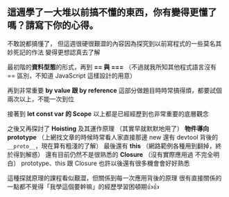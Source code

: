 ## 這週學了一大堆以前搞不懂的東西，你有變得更懂了嗎？請寫下你的心得。

不敢說都搞懂了，
但這週很硬很艱澀的內容因為探究到以前寫程式的一些莫名其妙死記的作法
變得更想認真去了解

最初階的**資料型態**的形式，再到 **== 與 ===**
（不過就我所知其他程式語言沒有 == 區別，不知道 JavaScript 這樣設計的用意）

再到非常重要 **by value 跟 by reference**
這部分做題目時時常搞得煩，都要試個兩次以上，不能一次到位

接著到 **let const var 的 Scope**
以上都是已經經歷到也非常重要的底層觀念

之後又再探討了 **Hoisting** 及其運作原理 （其實早就默默地用了）
**物件導向 prototype** （上網找文章的時候時常看人家直接那邊 new 還有 devtool 背後的 `__proto__`，現在算有粗淺的了解）
最後還有 **this** （網路範例各種用到翻掉，終於得到解惑）
還有目前仍然不是很熟悉的 **Closure** （沒有實際應用過 不完全明白）
prototype、this 跟 Closure 也許以後還有很多機會會好好熟悉

這種探就原理的課程看似艱澀，但關係到每一次應用背後的原理
很有直接關係的一點都不覺得「我學這個要幹嘛」的經歷學習困頓期👍👍
